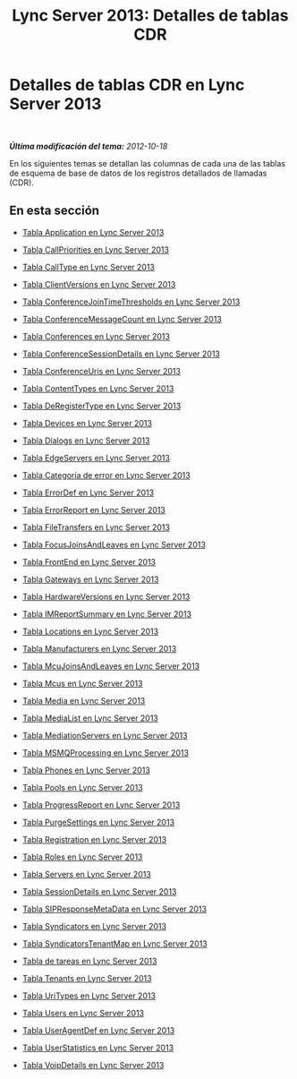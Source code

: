 ﻿---
title: 'Lync Server 2013: Detalles de tablas CDR'
TOCTitle: Detalles de tablas CDR
ms:assetid: 896198f5-672b-48ea-852f-0211c0c90857
ms:mtpsurl: https://technet.microsoft.com/es-es/library/Gg398693(v=OCS.15)
ms:contentKeyID: 48275931
ms.date: 01/07/2017
mtps_version: v=OCS.15
ms.translationtype: HT
---

# Detalles de tablas CDR en Lync Server 2013

 

_**Última modificación del tema:** 2012-10-18_

En los siguientes temas se detallan las columnas de cada una de las tablas de esquema de base de datos de los registros detallados de llamadas (CDR).

## En esta sección

  - [Tabla Application en Lync Server 2013](lync-server-2013-application-table.md)

  - [Tabla CallPriorities en Lync Server 2013](lync-server-2013-callpriorities-table.md)

  - [Tabla CallType en Lync Server 2013](lync-server-2013-calltype-table.md)

  - [Tabla ClientVersions en Lync Server 2013](lync-server-2013-clientversions-table.md)

  - [Tabla ConferenceJoinTimeThresholds en Lync Server 2013](lync-server-2013-conferencejointimethresholds-table.md)

  - [Tabla ConferenceMessageCount en Lync Server 2013](lync-server-2013-conferencemessagecount-table.md)

  - [Tabla Conferences en Lync Server 2013](lync-server-2013-conferences-table.md)

  - [Tabla ConferenceSessionDetails en Lync Server 2013](lync-server-2013-conferencesessiondetails-table.md)

  - [Tabla ConferenceUris en Lync Server 2013](lync-server-2013-conferenceuris-table.md)

  - [Tabla ContentTypes en Lync Server 2013](lync-server-2013-contenttypes-table.md)

  - [Tabla DeRegisterType en Lync Server 2013](lync-server-2013-deregistertype-table.md)

  - [Tabla Devices en Lync Server 2013](lync-server-2013-devices-table.md)

  - [Tabla Dialogs en Lync Server 2013](lync-server-2013-dialogs-table.md)

  - [Tabla EdgeServers en Lync Server 2013](lync-server-2013-edgeservers-table.md)

  - [Tabla Categoría de error en Lync Server 2013](lync-server-2013-errorcategory-table.md)

  - [Tabla ErrorDef en Lync Server 2013](lync-server-2013-errordef-table.md)

  - [Tabla ErrorReport en Lync Server 2013](lync-server-2013-errorreport-table.md)

  - [Tabla FileTransfers en Lync Server 2013](lync-server-2013-filetransfers-table.md)

  - [Tabla FocusJoinsAndLeaves en Lync Server 2013](lync-server-2013-focusjoinsandleaves-table.md)

  - [Tabla FrontEnd en Lync Server 2013](lync-server-2013-frontend-table.md)

  - [Tabla Gateways en Lync Server 2013](lync-server-2013-gateways-table.md)

  - [Tabla HardwareVersions en Lync Server 2013](lync-server-2013-hardwareversions-table.md)

  - [Tabla IMReportSummary en Lync Server 2013](lync-server-2013-imreportsummary-table.md)

  - [Tabla Locations en Lync Server 2013](lync-server-2013-locations-table.md)

  - [Tabla Manufacturers en Lync Server 2013](lync-server-2013-manufacturers-table.md)

  - [Tabla McuJoinsAndLeaves en Lync Server 2013](lync-server-2013-mcujoinsandleaves-table.md)

  - [Tabla Mcus en Lync Server 2013](lync-server-2013-mcus-table.md)

  - [Tabla Media en Lync Server 2013](lync-server-2013-media-table.md)

  - [Tabla MediaList en Lync Server 2013](lync-server-2013-medialist-table.md)

  - [Tabla MediationServers en Lync Server 2013](lync-server-2013-mediationservers-table.md)

  - [Tabla MSMQProcessing en Lync Server 2013](lync-server-2013-msmqprocessing-table.md)

  - [Tabla Phones en Lync Server 2013](lync-server-2013-phones-table.md)

  - [Tabla Pools en Lync Server 2013](lync-server-2013-pools-table.md)

  - [Tabla ProgressReport en Lync Server 2013](lync-server-2013-progressreport-table.md)

  - [Tabla PurgeSettings en Lync Server 2013](lync-server-2013-purgesettings-table.md)

  - [Tabla Registration en Lync Server 2013](lync-server-2013-registration-table.md)

  - [Tabla Roles en Lync Server 2013](lync-server-2013-roles-table.md)

  - [Tabla Servers en Lync Server 2013](lync-server-2013-servers-table.md)

  - [Tabla SessionDetails en Lync Server 2013](lync-server-2013-sessiondetails-table.md)

  - [Tabla SIPResponseMetaData en Lync Server 2013](lync-server-2013-sipresponsemetadata-table.md)

  - [Tabla Syndicators en Lync Server 2013](lync-server-2013-syndicators-table.md)

  - [Tabla SyndicatorsTenantMap en Lync Server 2013](lync-server-2013-syndicatorstenantmap-table.md)

  - [Tabla de tareas en Lync Server 2013](lync-server-2013-task-table.md)

  - [Tabla Tenants en Lync Server 2013](lync-server-2013-tenants-table.md)

  - [Tabla UriTypes en Lync Server 2013](lync-server-2013-uritypes-table.md)

  - [Tabla Users en Lync Server 2013](lync-server-2013-users-table.md)

  - [Tabla UserAgentDef en Lync Server 2013](lync-server-2013-useragentdef-table.md)

  - [Tabla UserStatistics en Lync Server 2013](lync-server-2013-userstatistics-table.md)

  - [Tabla VoipDetails en Lync Server 2013](lync-server-2013-voipdetails-table.md)

